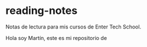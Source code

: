# reading-notes
Notas de lectura para mis cursos de Enter Tech School.

Hola soy Martín, este es mi repositorio de 
